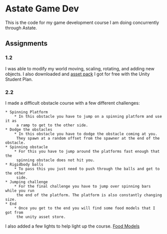 # Astate Game Dev 

This is the code for my game development course I am doing concurrently through Astate.

## Assignments

### 1.2

I was able to modify my world moving, scaling, rotating, and adding new objects.
I also downloaded and [asset pack](https://assetstore.unity.com/packages/3d/environments/urban/snaps-prototype-school-154693) I got for free with the Unity Student Plan.

### 2.2

I made a difficult obstacle course with a few different challenges:

	* Spinning Platform
		* In this obstacle you have to jump on a spinning platform and use it as 
		 a ramp to get to the other side.
	* Dodge the obstacles
		* In this obstacle you have to dodge the obstacle coming at you.
		 They spawn at a random offset from the spawner at the end of the obstacle.
	* Spinning obstacle
		* For this you have to jump around the platforms fast enough that the 
		 spinning obstacle does not hit you.
	* Rigidbody balls
		* To pass this you just need to push through the balls and get to the other
		 side.
	* Jumping challenge
		* For the final challenge you have to jump over spinning bars while you run
		 the end of the platform. The platform is also constantly changing size.
	* End
		* Once you get to the end you will find some food models that I got from
		 the unity asset store.

I also added a few lights to help light up the course.
[Food Models](https://assetstore.unity.com/packages/3d/props/food/rpg-food-drinks-pack-121067)